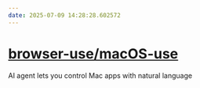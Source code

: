 ```yaml
---
date: 2025-07-09 14:28:28.602572
---
```


# [browser-use/macOS-use](https://github.com/browser-use/macOS-use)

AI agent lets you control Mac apps with natural language